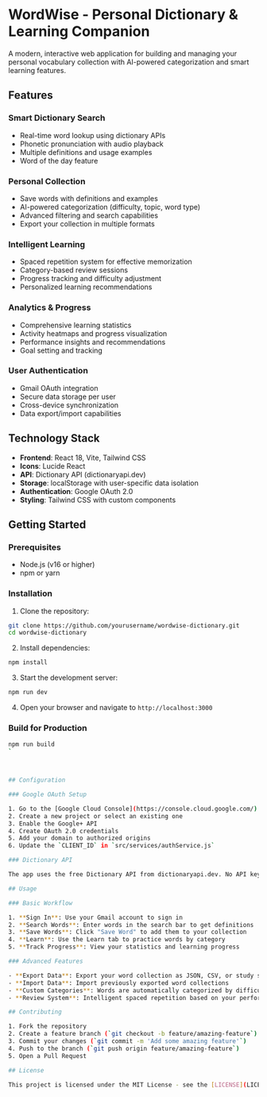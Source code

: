 # WordWise - Personal Dictionary & Learning Companion

A modern, interactive web application for building and managing your personal vocabulary collection with AI-powered categorization and smart learning features.

## Features

### **Smart Dictionary Search**
- Real-time word lookup using dictionary APIs
- Phonetic pronunciation with audio playback
- Multiple definitions and usage examples
- Word of the day feature

### **Personal Collection**
- Save words with definitions and examples
- AI-powered categorization (difficulty, topic, word type)
- Advanced filtering and search capabilities
- Export your collection in multiple formats

### **Intelligent Learning**
- Spaced repetition system for effective memorization
- Category-based review sessions
- Progress tracking and difficulty adjustment
- Personalized learning recommendations

### **Analytics & Progress**
- Comprehensive learning statistics
- Activity heatmaps and progress visualization
- Performance insights and recommendations
- Goal setting and tracking

### **User Authentication**
- Gmail OAuth integration
- Secure data storage per user
- Cross-device synchronization
- Data export/import capabilities

## Technology Stack

- **Frontend**: React 18, Vite, Tailwind CSS
- **Icons**: Lucide React
- **API**: Dictionary API (dictionaryapi.dev)
- **Storage**: localStorage with user-specific data isolation
- **Authentication**: Google OAuth 2.0
- **Styling**: Tailwind CSS with custom components

## Getting Started

### Prerequisites
- Node.js (v16 or higher)
- npm or yarn

### Installation

1. Clone the repository:
```bash
git clone https://github.com/yourusername/wordwise-dictionary.git
cd wordwise-dictionary
```

2. Install dependencies:
```bash
npm install
```

3. Start the development server:
```bash
npm run dev
```

4. Open your browser and navigate to `http://localhost:3000`

### Build for Production

```bash
npm run build
`



## Configuration

### Google OAuth Setup

1. Go to the [Google Cloud Console](https://console.cloud.google.com/)
2. Create a new project or select an existing one
3. Enable the Google+ API
4. Create OAuth 2.0 credentials
5. Add your domain to authorized origins
6. Update the `CLIENT_ID` in `src/services/authService.js`

### Dictionary API

The app uses the free Dictionary API from dictionaryapi.dev. No API key required.

## Usage

### Basic Workflow

1. **Sign In**: Use your Gmail account to sign in
2. **Search Words**: Enter words in the search bar to get definitions
3. **Save Words**: Click "Save Word" to add them to your collection
4. **Learn**: Use the Learn tab to practice words by category
5. **Track Progress**: View your statistics and learning progress

### Advanced Features

- **Export Data**: Export your word collection as JSON, CSV, or study sheets
- **Import Data**: Import previously exported word collections
- **Custom Categories**: Words are automatically categorized by difficulty, topic, and type
- **Review System**: Intelligent spaced repetition based on your performance

## Contributing

1. Fork the repository
2. Create a feature branch (`git checkout -b feature/amazing-feature`)
3. Commit your changes (`git commit -m 'Add some amazing feature'`)
4. Push to the branch (`git push origin feature/amazing-feature`)
5. Open a Pull Request

## License

This project is licensed under the MIT License - see the [LICENSE](LICENSE) file for details.

